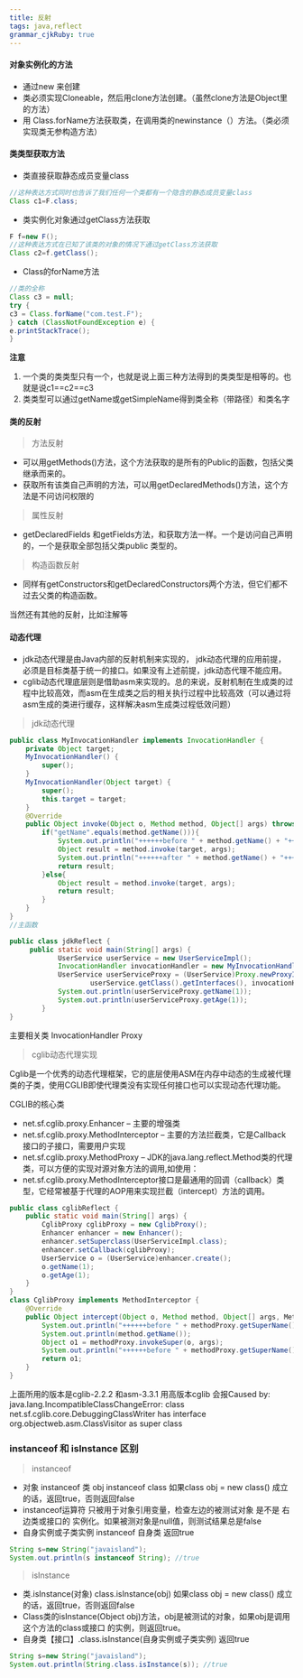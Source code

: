 ```yaml
---
title: 反射 
tags: java,reflect
grammar_cjkRuby: true
---
```


#### 对象实例化的方法

- 通过new 来创建
- 类必须实现Cloneable，然后用clone方法创建。（虽然clone方法是Object里的方法）
- 用 Class.forName方法获取类，在调用类的newinstance（）方法。（类必须实现类无参构造方法）

#### 类类型获取方法
- 类直接获取静态成员变量class
```java
//这种表达方式同时也告诉了我们任何一个类都有一个隐含的静态成员变量class
Class c1=F.class;
```
- 类实例化对象通过getClass方法获取
```java
F f=new F();
//这种表达方式在已知了该类的对象的情况下通过getClass方法获取
Class c2=f.getClass();
```
- Class的forName方法
```java
//类的全称
Class c3 = null;
try {
c3 = Class.forName("com.test.F");
} catch (ClassNotFoundException e) {
e.printStackTrace();
}
```
**注意** 
1. 一个类的类类型只有一个，也就是说上面三种方法得到的类类型是相等的。也就是说c1==c2==c3
2. 类类型可以通过getName或getSimpleName得到类全称（带路径）和类名字

#### 类的反射

> 方法反射
- 可以用getMethods()方法，这个方法获取的是所有的Public的函数，包括父类继承而来的。
- 获取所有该类自己声明的方法，可以用getDeclaredMethods()方法，这个方法是不问访问权限的

> 属性反射

- getDeclaredFields 和getFields方法，和获取方法一样。一个是访问自己声明的，一个是获取全部包括父类public 类型的。

> 构造函数反射

- 同样有getConstructors和getDeclaredConstructors两个方法，但它们都不过去父类的构造函数。

当然还有其他的反射，比如注解等

#### 动态代理
- jdk动态代理是由Java内部的反射机制来实现的， jdk动态代理的应用前提，必须是目标类基于统一的接口。如果没有上述前提，jdk动态代理不能应用。
- cglib动态代理底层则是借助asm来实现的。总的来说，反射机制在生成类的过程中比较高效，而asm在生成类之后的相关执行过程中比较高效（可以通过将asm生成的类进行缓存，这样解决asm生成类过程低效问题）

> jdk动态代理

```java
public class MyInvocationHandler implements InvocationHandler {  
    private Object target;  
    MyInvocationHandler() {  
        super();  
    }  
    MyInvocationHandler(Object target) {  
        super();  
        this.target = target;  
    }  
    @Override  
    public Object invoke(Object o, Method method, Object[] args) throws Throwable {  
        if("getName".equals(method.getName())){  
            System.out.println("++++++before " + method.getName() + "++++++");  
            Object result = method.invoke(target, args);  
            System.out.println("++++++after " + method.getName() + "++++++");  
            return result;  
        }else{  
            Object result = method.invoke(target, args);  
            return result;  
        }  
    }  
}
//主函数

public class jdkReflect {
	 public static void main(String[] args) {  
	        UserService userService = new UserServiceImpl(); 
	        InvocationHandler invocationHandler = new MyInvocationHandler(userService);  
	        UserService userServiceProxy = (UserService)Proxy.newProxyInstance(userService.getClass().getClassLoader(),  
	                userService.getClass().getInterfaces(), invocationHandler);  
	        System.out.println(userServiceProxy.getName(1));  
	        System.out.println(userServiceProxy.getAge(1));  
	    } 
}
```
主要相关类 InvocationHandler  Proxy

> cglib动态代理实现

Cglib是一个优秀的动态代理框架，它的底层使用ASM在内存中动态的生成被代理类的子类，使用CGLIB即使代理类没有实现任何接口也可以实现动态代理功能。

CGLIB的核心类
   - net.sf.cglib.proxy.Enhancer – 主要的增强类
   - net.sf.cglib.proxy.MethodInterceptor – 主要的方法拦截类，它是Callback接口的子接口，需要用户实现
   - net.sf.cglib.proxy.MethodProxy – JDK的java.lang.reflect.Method类的代理类，可以方便的实现对源对象方法的调用,如使用：
   - net.sf.cglib.proxy.MethodInterceptor接口是最通用的回调（callback）类型，它经常被基于代理的AOP用来实现拦截（intercept）方法的调用。

```java
public class cglibReflect {
	public static void main(String[] args) {  
        CglibProxy cglibProxy = new CglibProxy();  
        Enhancer enhancer = new Enhancer();  
        enhancer.setSuperclass(UserServiceImpl.class);  
        enhancer.setCallback(cglibProxy);  
        UserService o = (UserService)enhancer.create();  
        o.getName(1);  
        o.getAge(1);  
    }  
}
class CglibProxy implements MethodInterceptor {  
    @Override  
    public Object intercept(Object o, Method method, Object[] args, MethodProxy methodProxy) throws Throwable {  
        System.out.println("++++++before " + methodProxy.getSuperName() + "++++++");  
        System.out.println(method.getName());  
        Object o1 = methodProxy.invokeSuper(o, args);  
        System.out.println("++++++before " + methodProxy.getSuperName() + "++++++");  
        return o1;  
    }  
} 
```
上面所用的版本是cglib-2.2.2 和asm-3.3.1 
用高版本cglib 会报Caused by: java.lang.IncompatibleClassChangeError: class net.sf.cglib.core.DebuggingClassWriter has interface org.objectweb.asm.ClassVisitor as super class

### instanceof  和 isInstance 区别
> instanceof 

- 对象 instanceof 类
obj instanceof class
如果class obj = new class()  成立的话，返回true，否则返回false
- instanceof运算符 只被用于对象引用变量，检查左边的被测试对象 是不是 右边类或接口的 实例化。如果被测对象是null值，则测试结果总是false
- 自身实例或子类实例 instanceof 自身类   返回true
```java
String s=new String("javaisland");
System.out.println(s instanceof String); //true
```

> isInstance

- 类.isInstance(对象)
class.isInstance(obj)
如果class obj =  new class() 成立的话，返回true，否则返回false
- Class类的isInstance(Object obj)方法，obj是被测试的对象，如果obj是调用这个方法的class或接口 的实例，则返回true。
- 自身类【接口】.class.isInstance(自身实例或子类实例)  返回true
```java
String s=new String("javaisland");
System.out.println(String.class.isInstance(s)); //true
```